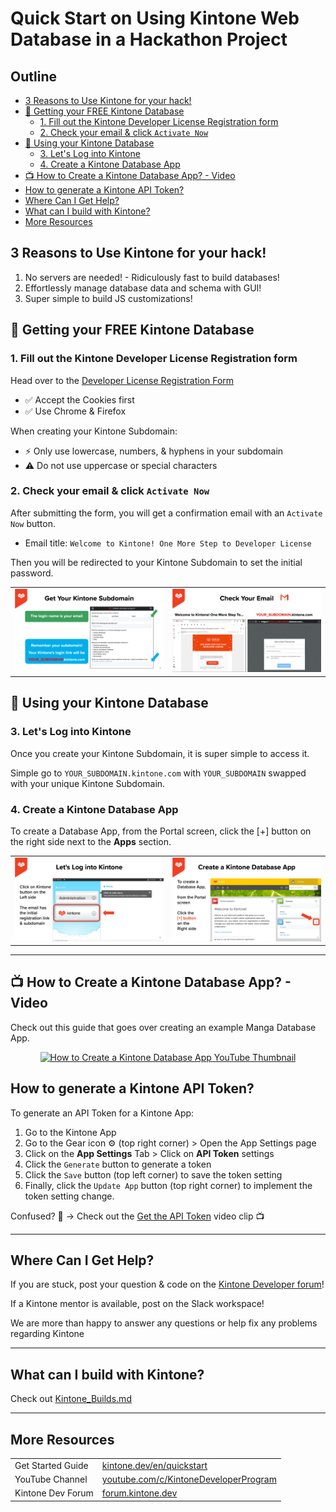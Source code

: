 # Quick Start on Using Kintone Web Database in a Hackathon Project

## Outline <!-- omit in toc -->
* [3 Reasons to Use Kintone for your hack!](#3-reasons-to-use-kintone-for-your-hack)
* [🚀 Getting your FREE Kintone Database](#-getting-your-free-kintone-database)
  * [1. Fill out the Kintone Developer License Registration form](#1-fill-out-the-kintone-developer-license-registration-form)
  * [2. Check your email & click `Activate Now`](#2-check-your-email--click-activate-now)
* [💪 Using your Kintone Database](#-using-your-kintone-database)
  * [3. Let's Log into Kintone](#3-lets-log-into-kintone)
  * [4. Create a Kintone Database App](#4-create-a-kintone-database-app)
* [📺 How to Create a Kintone Database App? - Video](#-how-to-create-a-kintone-database-app---video)
* [How to generate a Kintone API Token?](#how-to-generate-a-kintone-api-token)
* [Where Can I Get Help?](#where-can-i-get-help)
* [What can I build with Kintone?](#what-can-i-build-with-kintone)
* [More Resources](#more-resources)

## 3 Reasons to Use Kintone for your hack!
1. No servers are needed! - Ridiculously fast to build databases!
1. Effortlessly manage database data and schema with GUI!
1. Super simple to build JS customizations!

## 🚀 Getting your FREE Kintone Database

### 1. Fill out the Kintone Developer License Registration form
Head over to the [Developer License Registration Form](https://kintone.dev/en/developer-license-registration-form/#terms-of-service-for-the-developer-license)
* ✅ Accept the Cookies first
* ✅ Use Chrome & Firefox

When creating your Kintone Subdomain:
* ⚡ Only use lowercase, numbers, & hyphens in your subdomain
* ⚠ Do not use uppercase or special characters

### 2. Check your email & click `Activate Now`

After submitting the form, you will get a confirmation email with an `Activate Now` button.
* Email title: `Welcome to Kintone! One More Step to Developer License`

Then you will be redirected to your Kintone Subdomain to set the initial password.

|                                                                                    |                                                                                                              |
| ---------------------------------------------------------------------------------- | ------------------------------------------------------------------------------------------------------------ |
| ![Step 1: Fill out the Kintone Developer license sign-up form](./img/SignUp-1.png) | ![Step 2: Email address will be the login name & the subdomain will be your unique link](./img/SignUp-2.png) |

## 💪 Using your Kintone Database
### 3. Let's Log into Kintone

Once you create your Kintone Subdomain, it is super simple to access it.

Simple go to `YOUR_SUBDOMAIN.kintone.com` with `YOUR_SUBDOMAIN` swapped with your unique Kintone Subdomain.

### 4. Create a Kintone Database App

To create a Database App, from the Portal screen, click the [+] button on the right side next to the **Apps** section.

|                                                   |                                                          |
| ------------------------------------------------- | -------------------------------------------------------- |
| ![3. Let's Log into Kintone](./img/Explore-1.png) | ![4. Create a Kintone Database App](./img/Explore-2.png) |

---

## 📺 How to Create a Kintone Database App? - Video

Check out this guide that goes over creating an example Manga Database App.

<p align="center">
  <a href="https://youtu.be/pRtfn-8cf_I">
    <img height="200" alt="How to Create a Kintone Database App YouTube Thumbnail"
      src="https://img.youtube.com/vi/pRtfn-8cf_I/hqdefault.jpg">
  </a>
</p>

## How to generate a Kintone API Token?

To generate an API Token for a Kintone App:
  1. Go to the Kintone App
  2. Go to the Gear icon ⚙️ (top right corner) > Open the App Settings page
  3. Click on the **App Settings** Tab > Click on **API Token** settings
  4. Click the `Generate` button to generate a token
  5. Click the `Save` button (top left corner) to save the token setting
  6. Finally, click the `Update App` button (top right corner) to implement the token setting change.

Confused? 🤔 → Check out the [Get the API Token](https://youtu.be/pRtfn-8cf_I?t=117) video clip 📺  

---

## Where Can I Get Help?
If you are stuck, post your question & code on the [Kintone Developer forum](https://forum.kintone.dev/)!

If a Kintone mentor is available, post on the Slack workspace!

We are more than happy to answer any questions or help fix any problems regarding Kintone

---

## What can I build with Kintone?

Check out [Kintone_Builds.md](Kintone_Builds.md)

---

## More Resources

|                   |                                                                                            |
| ----------------- | ------------------------------------------------------------------------------------------ |
| Get Started Guide | [kintone.dev/en/quickstart](https://kintone.dev/en/quickstart/)                            |
| YouTube Channel   | [youtube.com/c/KintoneDeveloperProgram](https://www.youtube.com/c/KintoneDeveloperProgram) |
| Kintone Dev Forum | [forum.kintone.dev](https://forum.kintone.dev/)                                            |
